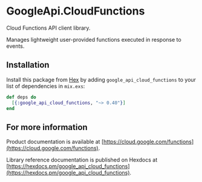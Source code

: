 # GoogleApi.CloudFunctions

Cloud Functions API client library.

Manages lightweight user-provided functions executed in response to events.

## Installation

Install this package from [Hex](https://hex.pm) by adding
`google_api_cloud_functions` to your list of dependencies in `mix.exs`:

```elixir
def deps do
  [{:google_api_cloud_functions, "~> 0.40"}]
end
```

## For more information

Product documentation is available at [https://cloud.google.com/functions](https://cloud.google.com/functions).

Library reference documentation is published on Hexdocs at
[https://hexdocs.pm/google_api_cloud_functions](https://hexdocs.pm/google_api_cloud_functions).
